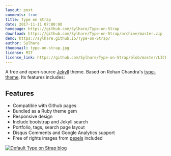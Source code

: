```yaml
---
layout: post
comments: true
title: Type on Strap
date: 2017-11-11 07:00:00
homepage: https://github.com/Sylhare/Type-on-Strap
download: https://github.com/Sylhare/Type-on-Strap/archive/master.zip
demo: https://sylhare.github.io/Type-on-Strap/
author: Sylhare
thumbnail: type-on-strap.jpg
license: MIT
license_link: https://github.com/Sylhare/Type-on-Strap/blob/master/LICENSE
---
```


A free and open-source [Jekyll](https://jekyllrb.com) theme. Based on Rohan Chandra's [type-theme](https://github.com/rohanchandra/type-theme). Its features includes:

## Features

* Compatible with Github pages
* Bundled as a Ruby theme gem
* Responsive design
* Include bootstrap and Jekyll search
* Portfolio, tags, search page layout
* Disqus Comments and Google Analytics support
* Free of rights images from [pexels](https://www.pexels.com/) included

[![Default Type on Strap blog][2]][1]

[1]: https://sylhare.github.io/Type-on-Strap/
[2]: https://raw.githubusercontent.com/Sylhare/Type-on-Strap/dev/screenshot.png
